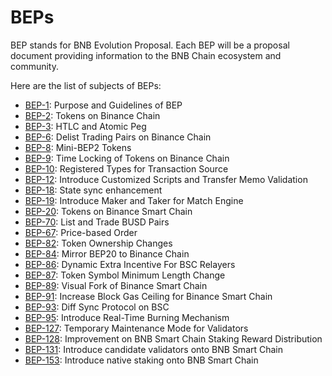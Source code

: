 # BEPs

BEP stands for BNB Evolution Proposal. Each BEP will be a proposal document providing information to the BNB Chain ecosystem and community.


Here are the list of subjects of BEPs:

* [BEP-1](BEP1.md): Purpose and Guidelines of BEP
* [BEP-2](BEP2.md): Tokens on Binance Chain
* [BEP-3](BEP3.md): HTLC and Atomic Peg
* [BEP-6](BEP6.md): Delist Trading Pairs on Binance Chain
* [BEP-8](BEP8.md): Mini-BEP2 Tokens
* [BEP-9](BEP9.md): Time Locking of Tokens on Binance Chain
* [BEP-10](BEP10.md): Registered Types for Transaction Source
* [BEP-12](BEP12.md): Introduce Customized Scripts and Transfer Memo Validation
* [BEP-18](BEP18.md): State sync enhancement
* [BEP-19](BEP19.md): Introduce Maker and Taker for Match Engine
* [BEP-20](BEP20.md): Tokens on Binance Smart Chain
* [BEP-70](BEP70.md): List and Trade BUSD Pairs
* [BEP-67](BEP67.md): Price-based Order
* [BEP-82](BEP82.md): Token Ownership Changes
* [BEP-84](BEP84.md): Mirror BEP20 to Binance Chain
* [BEP-86](BEP86.md): Dynamic Extra Incentive For BSC Relayers
* [BEP-87](BEP87.md): Token Symbol Minimum Length Change
* [BEP-89](BEP89.md): Visual Fork of Binance Smart Chain
* [BEP-91](BEP91.md): Increase Block Gas Ceiling for Binance Smart Chain
* [BEP-93](BEP93.md): Diff Sync Protocol on BSC
* [BEP-95](BEP95.md): Introduce Real-Time Burning Mechanism
* [BEP-127](BEP127.md): Temporary Maintenance Mode for Validators 
* [BEP-128](BEP128.md): Improvement on BNB Smart Chain Staking Reward Distribution
* [BEP-131](BEP131.md): Introduce candidate validators onto BNB Smart Chain
* [BEP-153](BEP153.md): Introduce native staking onto BNB Smart Chain